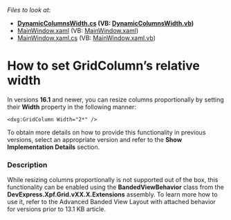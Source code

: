 <!-- default file list -->
*Files to look at*:

* **[DynamicColumnsWidth.cs](./CS/GridDynamicColumnsWIdth/DynamicColumnsWidth.cs) (VB: [DynamicColumnsWidth.vb](./VB/GridDynamicColumnsWIdth/DynamicColumnsWidth.vb))**
* [MainWindow.xaml](./CS/GridDynamicColumnsWIdth/MainWindow.xaml) (VB: [MainWindow.xaml](./VB/GridDynamicColumnsWIdth/MainWindow.xaml))
* [MainWindow.xaml.cs](./CS/GridDynamicColumnsWIdth/MainWindow.xaml.cs) (VB: [MainWindow.xaml.vb](./VB/GridDynamicColumnsWIdth/MainWindow.xaml.vb))
<!-- default file list end -->
# How to set GridColumn’s relative width


<p>In versions <strong>16.1</strong> and newer, you can resize columns proportionally by setting their <strong>Width</strong> property in the following manner:</p>


```xaml
<dxg:GridColumn Width="2*" />
```


<p>To obtain more details on how to provide this functionality in previous versions, select an appropriate version and refer to the <strong>Show Implementation Details</strong> section.</p>


<h3>Description</h3>

<p>While resizing columns proportionally is not supported out of the box, this functionality can be enabled using the <strong>BandedViewBehavior</strong> class from the <strong>DevExpress.Xpf.Grid.vXX.X.Extensions</strong> assembly. To learn more how to use it, refer to the <a data-ticket="K18529">Advanced Banded View Layout with attached behavior for versions prior to 13.1</a> KB article.</p>

<br/>


